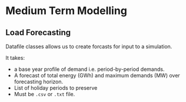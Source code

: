 # Medium Term Modelling

## Load Forecasting

Datafile classes allows us to create forcasts for input to a simulation.

It takes:
- a base year profile of demand i.e. period-by-period demands.
- A forecast of total energy (GWh) and maximum demands (MW) over forecasting horizon.
- List of holiday periods to preserve
- Must be `.csv` or `.txt` file.